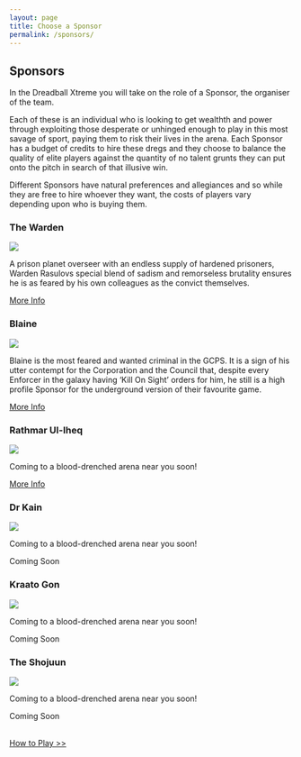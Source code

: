 ```yaml
---
layout: page
title: Choose a Sponsor
permalink: /sponsors/
---
```


<!-- for each faction -->

<h2>Sponsors</h2>

In the Dreadball Xtreme you will take on the role of a Sponsor, the organiser of the team.

Each of these is an individual who is looking to get wealthth and power through exploiting those desperate or unhinged enough to play in this most savage of sport, paying them to risk their lives in the arena. Each Sponsor has a budget of credits to hire these dregs and they choose to balance the quality of elite players against the quantity of no talent grunts they can put onto the pitch in search of that illusive win.

Different Sponsors have natural preferences and allegiances and so while they are free to hire whoever they want, the costs of players vary depending upon who is buying them.

<!-- Content Row -->
<div class="row">
<div class="col-md-4">
<h3>The Warden</h3>
<a href="warden/"><img src="../img/Zee Pirate_color-head.png" class="pull-left img-responsive " /></a>
<p>A prison planet overseer with an endless supply of hardened prisoners, Warden Rasulovs special blend of sadism and remorseless brutality ensures he is as feared by his own colleagues as the convict themselves.</p>
<a class="btn btn-default" href="warden/">More Info</a>
</div>
<!-- /.col-md-4 -->
 <div class="col-md-4">
<h3>Blaine</h3>
<a href="blaine/"><img src="../img/Zee Pirate_color-head.png" class="pull-left img-responsive " /></a>
<p>Blaine is the most feared and wanted criminal in the GCPS. It is a sign of his utter contempt for the Corporation and the Council that, despite every Enforcer in the galaxy having  ‘Kill On Sight’ orders for him, he still is a high profile Sponsor for the underground version of their favourite game.  </p>
<a class="btn btn-default" href="blaine/">More Info</a>
</div>
<!-- /.col-md-4 -->
 <div class="col-md-4">
<h3>Rathmar Ul-Iheq</h3>
<a href="zees/"><img src="../img/Zee Pirate_color-head.png" class="pull-left img-responsive " /></a>
<p>Coming to a blood-drenched arena near you soon!</p>
<a class="btn btn-default" href="blaine/">More Info</a>
</div>
<!-- /.col-md-4 -->
</div>
<!-- /.row -->

<!-- Content Row -->
<div class="row">
<div class="col-md-4">
<h3>Dr Kain</h3>
<a href="zees/"><img src="../img/Zee Pirate_color-head.png" class="pull-left img-responsive " /></a>
<p>Coming to a blood-drenched arena near you soon!</p>
<a class="btn btn-default">Coming Soon</a>
</div>
<!-- /.col-md-4 -->
 <div class="col-md-4">
<h3>Kraato Gon</h3>
<a href="zees/"><img src="../img/Zee Pirate_color-head.png" class="pull-left img-responsive " /></a>
<p>Coming to a blood-drenched arena near you soon!</p>
<a class="btn btn-default">Coming Soon</a>
</div>
<!-- /.col-md-4 -->
 <div class="col-md-4">
<h3>The Shojuun</h3>
<a href="zees/"><img src="../img/Zee Pirate_color-head.png" class="pull-left img-responsive " /></a>
<p>Coming to a blood-drenched arena near you soon!</p>
<a class="btn btn-default">Coming Soon</a>
</div>
<!-- /.col-md-4 -->
</div>
<!-- /.row -->

<div class="clearfix">&nbsp;</div>

<p><a href="blaine/" class="btn btn-success btn-lg">How to Play >></a></p>

<div class="clearfix">&nbsp;</div>

